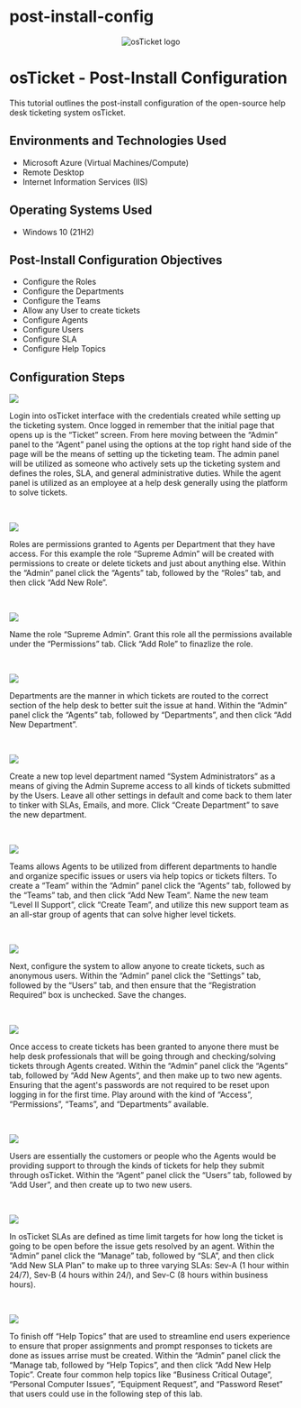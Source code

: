 # post-install-config
<p align="center">
<img src="https://i.imgur.com/Clzj7Xs.png" alt="osTicket logo"/>
</p>

<h1>osTicket - Post-Install Configuration</h1>
This tutorial outlines the post-install configuration of the open-source help desk ticketing system osTicket.<br />

<h2>Environments and Technologies Used</h2>

- Microsoft Azure (Virtual Machines/Compute)
- Remote Desktop
- Internet Information Services (IIS)

<h2>Operating Systems Used </h2>

- Windows 10</b> (21H2)

<h2>Post-Install Configuration Objectives</h2>

- Configure the Roles 
- Configure the Departments
- Configure the Teams
- Allow any User to create tickets
- Configure Agents
- Configure Users
- Configure SLA
- Configure Help Topics

<h2>Configuration Steps</h2>

<p>
<img src="https://github.com/elTuTico/post-install-config/assets/137955237/a95f1b85-14c8-4357-b076-2c9ef223239f"/>
</p>
<p>
Login into osTicket interface with the credentials created while setting up the ticketing system. Once logged in remember that the initial page that opens up is the “Ticket” screen. From here moving between the “Admin” panel to the “Agent” panel using the options at the top right hand side of the page will be the means of setting up the ticketing team. The admin panel will be utilized as someone who actively sets up the ticketing system and defines the roles, SLA, and general administrative duties. While the agent panel is utilized as an employee at a help desk generally using the platform to solve tickets.
</p>
<br />

<p>
<img src="https://github.com/elTuTico/post-install-config/assets/137955237/a87a532d-88f1-48e5-8e05-bf51dc7645be"/>
</p>
<p>
Roles are permissions granted to Agents per Department that they have access. For this example the role “Supreme Admin” will be created with permissions to create or delete tickets and just about anything else. Within the “Admin” panel click the “Agents” tab, followed by the “Roles” tab, and then click “Add New Role”. 
</p>
<br />

<p>
<img src="https://github.com/elTuTico/post-install-config/assets/137955237/06d31188-80f1-4871-99c2-c70651d09243"/>
</p>
<p>
Name the role “Supreme Admin”. Grant this role all the permissions available under the “Permissions” tab. Click “Add Role” to finazlize the role. 
</p>
<br />

<p>
<img src="https://github.com/elTuTico/post-install-config/assets/137955237/8ae942de-645d-4978-85f4-263b4f94db45"/>
</p>
<p>
Departments are the manner in which tickets are routed to the correct section of the help desk to better suit the issue at hand. Within the “Admin” panel click the “Agents” tab, followed by “Departments”, and then click “Add New Department”. 
</p>
<br />

<p>
<img src="https://github.com/elTuTico/post-install-config/assets/137955237/52ccdc98-48ef-483f-9800-347ef7972c92"/>
</p>
<p>
Create a new top level department named “System Administrators” as a means of giving the Admin Supreme access to all kinds of tickets submitted by the Users. Leave all other settings in default and come back to them later to tinker with SLAs, Emails, and more. Click “Create Department” to save the new department. 
</p>
<br />

<p>
<img src="https://github.com/elTuTico/post-install-config/assets/137955237/713181a9-1bf1-4a97-bf70-bd7841f4d426"/>
</p>
<p>
Teams allows Agents to be utilized from different departments to handle and organize specific issues or users via help topics or tickets filters. To create a “Team” within the “Admin” panel click the “Agents” tab, followed by the “Teams” tab, and then click “Add New Team”. Name the new team “Level II Support”, click “Create Team”, and utilize this new support team as an all-star group of agents that can solve higher level tickets. 
</p>
<br />

<p>
<img src="https://github.com/elTuTico/post-install-config/assets/137955237/2f248d90-0b19-4883-bd65-2896a581ef3e"/>
</p>
<p>
Next, configure the system to allow anyone to create tickets, such as anonymous users. Within the “Admin” panel click the “Settings” tab, followed by the “Users” tab, and then ensure that the “Registration Required” box is unchecked. Save the changes.
</p>
<br />

<p>
<img src="https://github.com/elTuTico/post-install-config/assets/137955237/9fe511d5-4ab2-4a69-a017-71ee15ed80e3"/>
</p>
<p>
Once access to create tickets has been granted to anyone there must be help desk professionals that will be going through and checking/solving tickets through Agents created. Within the “Admin” panel click the “Agents” tab, followed by “Add New Agents”, and then make up to two new agents. Ensuring that the agent's passwords are not required to be reset upon logging in for the first time. Play around with the kind of “Access”, “Permissions”, “Teams”, and “Departments” available.
</p>
<br />

<p>
<img src="https://github.com/elTuTico/post-install-config/assets/137955237/6a35c3ad-15d6-4042-b44f-35b1c3a65c1f"/>
</p>
<p>
Users are essentially the customers or people who the Agents would be providing support to through the kinds of tickets for help they submit through osTicket. Within the “Agent” panel click the “Users” tab, followed by “Add User”, and then create up to two new users. 
</p>
<br />

<p>
<img src="https://github.com/elTuTico/post-install-config/assets/137955237/67fc3ebc-0f4d-4616-914f-9e8285a0cb12"/>
</p>
<p>
In osTicket SLAs are defined as time limit targets for how long the ticket is going to be open before the issue gets resolved by an agent. Within the “Admin” panel click the “Manage” tab, followed by “SLA”, and then click “Add New SLA Plan” to make up to three varying SLAs: Sev-A (1 hour within 24/7), Sev-B (4 hours within 24/), and Sev-C (8 hours within business hours). 
</p>
<br />

<p>
<img src="https://github.com/elTuTico/post-install-config/assets/137955237/447e3e5d-035b-4689-9efc-aa5759f83e06"/>
</p>
<p>
To finish off “Help Topics” that are used to streamline end users experience to ensure that proper assignments and prompt responses to tickets are done as issues arrise must be created. Within the “Admin” panel click the “Manage tab, followed by “Help Topics”, and then click “Add New Help Topic”. Create four common help topics like “Business Critical Outage”, “Personal Computer Issues”, “Equipment Request”, and “Password Reset” that users could use in the following step of this lab. 
</p>
<br />
